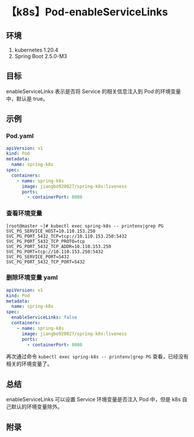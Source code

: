 # 【k8s】Pod-enableServiceLinks

## 环境

1. kubernetes 1.20.4
2. Spring Boot 2.5.0-M3

## 目标

enableServiceLinks 表示是否将 Service 的相关信息注入到 Pod 的环境变量中，默认是 true。

## 示例

### Pod.yaml

```yaml
apiVersion: v1
kind: Pod
metadata:
  name: spring-k8s
spec:
  containers:
    - name: spring-k8s
      image: jiangbo920827/spring-k8s:liveness
      ports:
        - containerPort: 8080
```

### 查看环境变量

```
[root@master ~]# kubectl exec spring-k8s -- printenv|grep PG
SVC_PG_SERVICE_HOST=10.110.153.250
SVC_PG_PORT_5432_TCP=tcp://10.110.153.250:5432
SVC_PG_PORT_5432_TCP_PROTO=tcp
SVC_PG_PORT_5432_TCP_ADDR=10.110.153.250
SVC_PG_PORT=tcp://10.110.153.250:5432
SVC_PG_SERVICE_PORT=5432
SVC_PG_PORT_5432_TCP_PORT=5432
```

### 删除环境变量 yaml

```yaml
apiVersion: v1
kind: Pod
metadata:
  name: spring-k8s
spec:
  enableServiceLinks: false
  containers:
    - name: spring-k8s
      image: jiangbo920827/spring-k8s:liveness
      ports:
        - containerPort: 8080
```

再次通过命令 `kubectl exec spring-k8s -- printenv|grep PG` 查看，已经没有相关的环境变量了。

## 总结

enableServiceLinks 可以设置 Service 环境变量是否注入 Pod 中，但是 k8s 自己默认的环境变量除外。

## 附录
